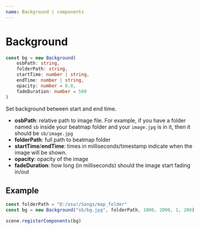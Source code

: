 ```yaml
---
name: Background | components
---
```


# Background

```typescript
const bg = new Background(
	osbPath: string,
	folderPath: string,
	startTime: number | string,
	endTime: number | string,
	opacity: number = 0.8,
	fadeDuration: number = 500
)
```

Set background between start and end time.

* **osbPath**: relative path to image file. For example, if you have a folder named `sb` inside your beatmap folder and your `image.jpg` is in it, then it should be `sb/image.jpg`
* **folderPath**: full path to beatmap folder
* **startTime**/**endTime**: times in milliseconds/timestamp indicate when the image will be shown.
* **opacity**: opacity of the image
* **fadeDuration**: how long (in milliseconds) should the image start fading in/out

## Example
```javascript
const folderPath = "D:/osu!/Songs/map_folder"
const bg = new Background("sb/bg.jpg", folderPath, 1000, 2000, 1, 200)

scene.registerComponents(bg)
```

